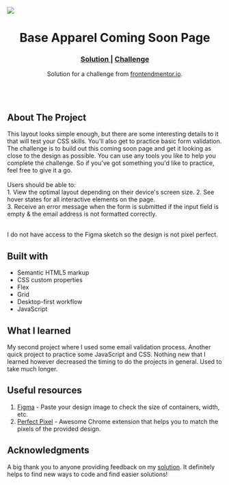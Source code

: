 <img src="https://github.com/catherineisonline/base-apparel-coming-soon-frontendmentor/blob/main/images/project-preview.png?raw=true"></img>

<h1 align="center">Base Apparel Coming Soon Page</h1>

<div align="center">
  <h3>
    <a href="https://www.frontendmentor.io/solutions/base-apparel-coming-soon-page-KdvKyw8NE#comment-62207992f54ba279579c06ec">
      Solution
    </a>
   <span> | </span>
    <a href="https://www.frontendmentor.io/challenges/base-apparel-coming-soon-page-5d46b47f8db8a7063f9331a0">
      Challenge
    </a>
  </h3>
</div>
<div align="center">
   Solution for a challenge from  <a href="https://www.frontendmentor.io/challenges/pricing-component-with-toggle-8vPwRMIC" target="_blank">frontendmentor.io</a>.
</div>
<br>
<br>
<br>

## About The Project

<p>This layout looks simple enough, but there are some interesting details to it that will test your CSS skills. You'll also get to practice basic form validation.
The challenge is to build out this coming soon page and get it looking as close to the design as possible.
You can use any tools you like to help you complete the challenge. So if you've got something you'd like to practice, feel free to give it a go.
<br><br>Users should be able to:
<br>1. View the optimal layout depending on their device's screen size.
2. See hover states for all interactive elements on the page.
<br>
3. Receive an error message when the form is submitted if the input field is empty & the email address is not formatted correctly.

<br>
<br> <p>I do not have access to the Figma sketch so the design is not pixel perfect.</p>

## Built with

- Semantic HTML5 markup
- CSS custom properties
- Flex
- Grid
- Desktop-first workflow
- JavaScript

## What I learned

My second project where I used some email validation process. Another quick project to practice some JavaScript and CSS. Nothing new that I learned however decreased the timing to do the projects in general. Used to take much longer.

## Useful resources

1. <a href="https://www.figma.com/">Figma</a> - Paste your design image to check the size of containers, width, etc.
2. <a href="https://chrome.google.com/webstore/detail/perfectpixel-by-welldonec/dkaagdgjmgdmbnecmcefdhjekcoceebi">Perfect Pixel</a> - Awesome Chrome extension that helps you to match the pixels of the provided design.

## Acknowledgments

A big thank you to anyone providing feedback on my <a href="https://www.frontendmentor.io/solutions/base-apparel-coming-soon-page-KdvKyw8NE#comment-62207992f54ba279579c06ec">solution</a>. It definitely helps to find new ways to code and find easier solutions!
